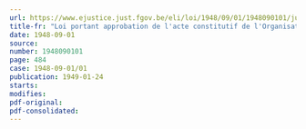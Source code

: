 ```yaml
---
url: https://www.ejustice.just.fgov.be/eli/loi/1948/09/01/1948090101/justel
title-fr: "Loi portant approbation de l'acte constitutif de l'Organisation des Nations unies pour l'alimentation et l'agriculture, signé à Québec, le 16 octobre 1945"
date: 1948-09-01
source:
number: 1948090101
page: 484
case: 1948-09-01/01
publication: 1949-01-24
starts:
modifies:
pdf-original:
pdf-consolidated:
---
```


